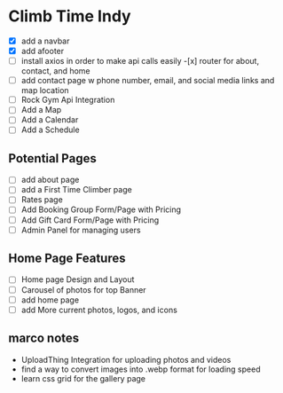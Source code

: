 # Climb Time Indy

- [x] add a navbar
- [x] add afooter
- [ ] install axios in order to make api calls easily -[x] router for about, contact, and home
- [ ] add contact page w phone number, email, and social media links and map location
- [ ] Rock Gym Api Integration
- [ ] Add a Map
- [ ] Add a Calendar
- [ ] Add a Schedule

## Potential Pages

- [ ] add about page
- [ ] add a First Time Climber page
- [ ] Rates page
- [ ] Add Booking Group Form/Page with Pricing
- [ ] Add Gift Card Form/Page with Pricing
- [ ] Admin Panel for managing users

## Home Page Features

- [ ] Home page Design and Layout
- [ ] Carousel of photos for top Banner
- [ ] add home page
- [ ] add More current photos, logos, and icons

## marco notes

- UploadThing Integration for uploading photos and videos
- find a way to convert images into .webp format for loading speed
- learn css grid for the gallery page
